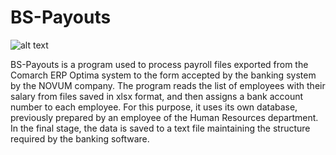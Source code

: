 # BS-Payouts

![alt text](https://mp-programs.pl/wp-content/uploads/2021/11/Wyplaty02.jpg)

BS-Payouts is a program used to process payroll files exported from the Comarch ERP Optima system to the form accepted by the banking system by the NOVUM company. The program reads the list of employees with their salary from files saved in xlsx format, and then assigns a bank account number to each employee. For this purpose, it uses its own database, previously prepared by an employee of the Human Resources department. In the final stage, the data is saved to a text file maintaining the structure required by the banking software.
